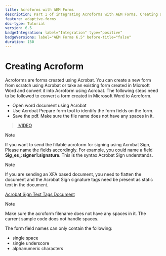 ```yaml
---
title: Acroforms with AEM Forms
description: Part 1 of integrating Acroforms with AEM Forms. Creating an Adaptive Form using Acroform and merging the data to obtain a PDF.
feature: adaptive-forms
doc-type: Tutorial
version: 6.5
badgeIntegration: label="Integration" type="positive"
badgeVersions: label="AEM Forms 6.5" before-title="false"
duration: 150
---
```


# Creating Acroform

Acroforms are forms created using Acrobat. You can create a new form from scratch using Acrobat or take an existing form created in Micrsoft Word and convert it into Acroform using Acrobat. The following steps need to be followed to convert a form created in Microsoft Word to Acroform.

* Open word document using Acrobat
* Use Acrobat Prepare form tool to identify the form fields on the form.
* Save the pdf. Make sure the file name does not have any spaces in it.


>[!VIDEO](https://video.tv.adobe.com/v/22575?quality=12&learn=on)

>[!NOTE]
>
>If you want to send the fillable acroform for signing using Acrobat Sign, Please name the fields accordingly. For example, you could name a field **Sig_es_:signer1:signature**. This is the syntax Acrobat Sign understands.

>[!NOTE]
>
>If you are sending an XFA based document, you need to flatten the document and the Acrobat Sign signature tags need be present as static text in the document.

[Acrobat Sign Text Tags Document](https://helpx.adobe.com/sign/using/text-tag.html)

>[!NOTE]
>
>Make sure the acroform filename does not have any spaces in it. The current sample code does not handle spaces.
>
>The form field names can only contain the following:
>
>* single space 
>* single underscore
>* alphanumeric characters
